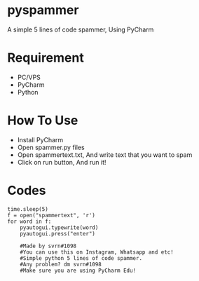 # pyspammer
A simple 5 lines of code spammer, Using PyCharm

# Requirement
- PC/VPS
- PyCharm
- Python

# How To Use
- Install PyCharm
- Open spammer.py files
- Open spammertext.txt, And write text that you want to spam
- Click on run button, And run it!

# Codes
```import pyautogui, time
time.sleep(5)
f = open("spammertext", 'r')
for word in f:
    pyautogui.typewrite(word)
    pyautogui.press("enter")
    
    #Made by svrn#1098
    #You can use this on Instagram, Whatsapp and etc!
    #Simple python 5 lines of code spammer.
    #Any problem? dm svrn#1098
    #Make sure you are using PyCharm Edu!
